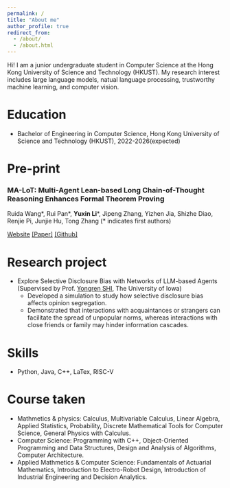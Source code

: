 ```yaml
---
permalink: /
title: "About me"
author_profile: true
redirect_from: 
  - /about/
  - /about.html
---
```


Hi! I am a junior undergraduate student in Computer Science at the Hong Kong University of Science and Technology (HKUST). My research interest includes large language models, natual language processing, trustworthy machine learning, and computer vision.  

Education
======
* Bachelor of Engineering in Computer Science, Hong Kong University of Science and Technology (HKUST),  2022-2026(expected)
  
Pre-print
======
### MA-LoT: Multi-Agent Lean-based Long Chain-of-Thought Reasoning Enhances Formal Theorem Proving 
  Ruida Wang*, Rui Pan*, **Yuxin Li**\*, Jipeng Zhang, Yizhen Jia, Shizhe Diao, Renjie Pi, Junjie Hu, Tong Zhang (\* indicates first authors)

[Website](https://ma-lot.github.io/) [\[Paper\]](https://arxiv.org/abs/2407.03203/ ) [\[Github\]](https://github.com/RickySkywalker/TheoremLlama)  

Research project
======
* Explore Selective Disclosure Bias with Networks of LLM-based Agents
  (Supervised by Prof. [Yongren SHI](https://sociology.uiowa.edu/people/yongren-shi), The University of Iowa)
  * Developed a simulation to study how selective disclosure bias affects opinion segregation.
  * Demonstrated that interactions with acquaintances or strangers can facilitate the spread of unpopular norms, whereas interactions with close 
friends or family may hinder information cascades.

Skills
======
* Python, Java, C++, LaTex, RISC-V

Course taken
======
* Mathmetics & physics: Calculus, Multivariable Calculus, Linear Algebra, Applied Statistics, Probability, Discrete Mathematical Tools for Computer Science, General Physics with Calculus.
* Computer Science: Programming with C++, Object-Oriented Programming and Data Structures, Design and Analysis of Algorithms, Computer Architecture.
* Applied Mathmetics & Computer Science: Fundamentals of Actuarial Mathematics, Introduction to Electro-Robot Design, Introduction of Industrial Engineering and Decision Analytics.
